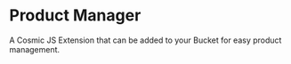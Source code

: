 # Product Manager
A Cosmic JS Extension that can be added to your Bucket for easy product management.
